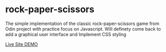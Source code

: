 # rock-paper-scissors

The simple implementation of the classic rock-paper-scissors game from Odin project with practice focus on Javascript.
Will definety come back to add a graphical user interface and Implement CSS styling

[Live Site DEMO](https://ru4s93m6.github.io/rock-paper-scissors/)

